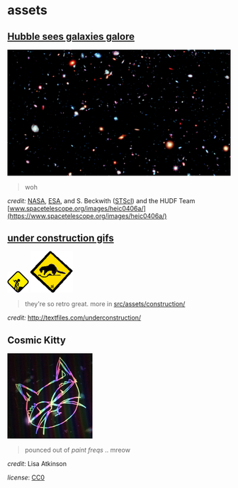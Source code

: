 # assets

## [Hubble sees galaxies galore](https://www.spacetelescope.org/images/heic0406a/)

![Hubble sees galaxies galore](/src/assets/space/galaxies.jpg)

> woh

_credit:_ [NASA](https://www.nasa.gov/), [ESA](https://www.esa.int/),
and S. Beckwith ([STScI](https://www.stsci.edu/)) and the HUDF Team
[www.spacetelescope.org/images/heic0406a/](https://www.spacetelescope.org/images/heic0406a/)

## [under construction gifs](http://textfiles.com/underconstruction/)

![construction idea](/src/assets/construction/person-dig-idea.gif)
![construction mammal](/src/assets/construction/mammal.gif)

> they're so retro great.
> more in [src/assets/construction/](/src/assets/construction/)

_credit:_ <http://textfiles.com/underconstruction/>

## Cosmic Kitty

![Cosmic Kitty](/src/assets/characters/cosmic-kitty.jpg)

> pounced out of _paint freqs_ .. mreow

_credit_: Lisa Atkinson

_license_: [CC0](https://creativecommons.org/publicdomain/zero/1.0/)
